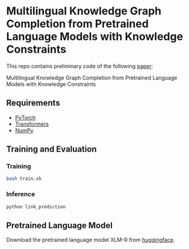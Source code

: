 # Multilingual Knowledge Graph Completion from Pretrained Language Models with Knowledge Constraints

This repo contains preliminary code of the following [paper](https://github.com/Maxpa1n/gcplm-kgc):

Multilingual Knowledge Graph Completion from Pretrained Language Models with Knowledge Constraints

## Requirements
* [PyTorch](http://pytorch.org/)
* [Transformers](https://github.com/huggingface/transformers)
* [NumPy](https://numpy.org/)


## Training and Evaluation

### Training 
```bash
bash train.sh
```

### Inference
```bash
python link_prediction
```

## Pretrained Language Model
Download the pretrained language model XLM-R from [huggingface](https://huggingface.co/xlm-roberta-base).
